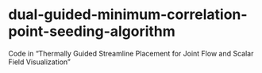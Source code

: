 # dual-guided-minimum-correlation-point-seeding-algorithm
Code in “Thermally Guided Streamline Placement for Joint Flow and Scalar Field Visualization”
